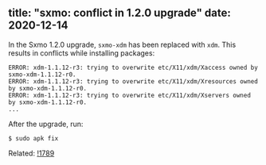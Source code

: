 title: "sxmo: conflict in 1.2.0 upgrade"
date: 2020-12-14
---

In the Sxmo 1.2.0 upgrade, `sxmo-xdm` has been replaced with `xdm`. This
results in conflicts while installing packages:

```
ERROR: xdm-1.1.12-r3: trying to overwrite etc/X11/xdm/Xaccess owned by sxmo-xdm-1.1.12-r0.
ERROR: xdm-1.1.12-r3: trying to overwrite etc/X11/xdm/Xresources owned by sxmo-xdm-1.1.12-r0.
ERROR: xdm-1.1.12-r3: trying to overwrite etc/X11/xdm/Xservers owned by sxmo-xdm-1.1.12-r0.
...
```

After the upgrade, run:

```
$ sudo apk fix
```

Related: [!1789](https://gitlab.com/postmarketOS/pmaports/-/merge_requests/1789)
